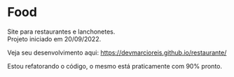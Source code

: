 # Food
Site para restaurantes e lanchonetes.<br>
Projeto iniciado em 20/09/2022.<br>

Veja seu desenvolvimento aqui: https://devmarcioreis.github.io/restaurante/ <br>

Estou refatorando o código, o mesmo está praticamente com 90% pronto.
